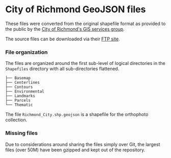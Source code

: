 # City of Richmond GeoJSON files

These files were converted from the original shapefile format as
provided to the public by the [City of Richmond's GIS services
group](http://www.richmondgov.com/content/GIS/index.aspx).

The source files can be downloaded via their [FTP
site](ftp://ftp.ci.richmond.va.us/GIS/).

### File organization

The files are organized around the first sub-level of logical
directories in the `Shapefiles` directory with all sub-directories
flattened.

    ├── Basemap
    ├── Centerlines
    ├── Contours
    ├── Environmental
    ├── Landmarks
    ├── Parcels
    └── Thematic

The file `Richmond_City.shp.geojson` is a shapefile for the orthophoto
collection.

### Missing files

Due to considerations around sharing the files simply over Git, the
largest files (over 50M) have been gzipped and kept out of the
repository.
